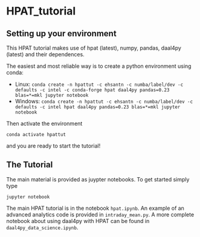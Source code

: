 # HPAT_tutorial

## Setting up your environment
This HPAT tutorial makes use of hpat (latest), numpy, pandas, daal4py (latest) and their dependences.

The easiest and most reliable way is to create a python environment using conda:

* Linux: `conda create -n hpattut -c ehsantn -c numba/label/dev -c defaults -c intel -c conda-forge hpat daal4py pandas=0.23 blas=*=mkl jupyter notebook`
* Windows: `conda create -n hpattut -c ehsantn -c numba/label/dev -c defaults -c intel hpat daal4py pandas=0.23 blas=*=mkl jupyter notebook`

Then activate the environment

`conda activate hpattut`

and you are ready to start the tutorial!

## The Tutorial

The main material is provided as juypter notebooks. To get started simply type

`jupyter notebook`

The main HPAT tutorial is in the notebook `hpat.ipynb`.
An example of an advanced analytics code is provided in `intraday_mean.py`.
A more complete notebook about using daal4py with HPAT can be found in `	daal4py_data_science.ipynb`.
